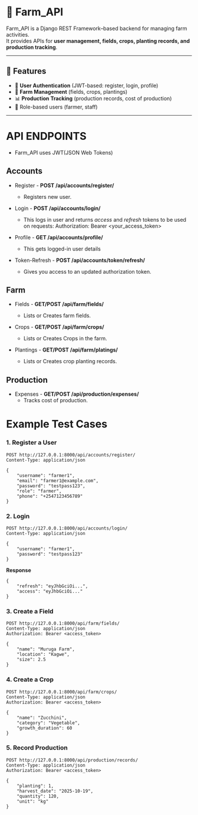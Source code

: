 # 🌱 Farm_API

Farm_API is a Django REST Framework–based backend for managing farm activities.  
It provides APIs for **user management, fields, crops, planting records, and production tracking**.

---

## 🚀 Features
- 👤 **User Authentication** (JWT-based: register, login, profile)
- 🌾 **Farm Management** (fields, crops, plantings)
- 📊 **Production Tracking** (production records, cost of production)
- 🔐 Role-based users (farmer, staff)

---

# API ENDPOINTS
- Farm_API uses JWT(JSON Web Tokens)
## Accounts
- Register -  **POST /api/accounts/register/**
    - Registers new user.

- Login -  **POST /api/accounts/login/**
    - This logs in user and returns *access* and *refresh* tokens to be used on requests: Authorization: Bearer <your_access_token>

- Profile - **GET /api/accounts/profile/**
    - This gets logged-in user details

- Token-Refresh - **POST /api/accounts/token/refresh/**
    - Gives you access to an updated authorization token.

## Farm
- Fields - **GET/POST /api/farm/fields/**
    - Lists or Creates farm fields.

- Crops - **GET/POST /api/farm/crops/**
    - Lists or Creates Crops in the farm.

- Plantings - **GET/POST /api/farm/platings/**
    - Lists or Creates crop planting records.

## Production
- Expenses - **GET/POST /api/production/expenses/**
    - Tracks cost of production.

# Example Test Cases
### 1. Register a User
    POST http://127.0.0.1:8000/api/accounts/register/
    Content-Type: application/json

    {
        "username": "farmer1",
        "email": "farmer1@example.com",
        "password": "testpass123",
        "role": "farmer",
        "phone": "+2547123456789"
    }

### 2. Login
    POST http://127.0.0.1:8000/api/accounts/login/
    Content-Type: application/json

    {
        "username": "farmer1",
        "password": "testpass123"
    }
**Response**

    {
        "refresh": "eyJhbGciOi...",
        "access": "eyJhbGciOi..."
    }

### 3. Create a Field

    POST http://127.0.0.1:8000/api/farm/fields/
    Content-Type: application/json
    Authorization: Bearer <access_token>

    {
        "name": "Muruga Farm",
        "location": "Kagwe",
        "size": 2.5
    }

### 4. Create a Crop

    POST http://127.0.0.1:8000/api/farm/crops/
    Content-Type: application/json
    Authorization: Bearer <access_token>

    {
        "name": "Zucchini",
        "category": "Vegetable",
        "growth_duration": 60
    }

### 5. Record Production

    POST http://127.0.0.1:8000/api/production/records/
    Content-Type: application/json
    Authorization: Bearer <access_token>

    {
        "planting": 1,
        "harvest_date": "2025-10-19",
        "quantity": 120,
        "unit": "kg"
    }

 






